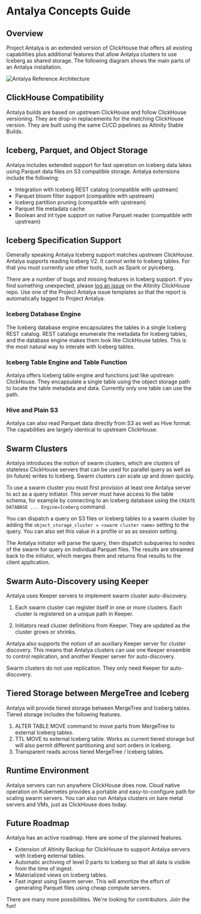 # Antalya Concepts Guide

## Overview

Project Antalya is an extended version of ClickHouse that offers all
existing capabilities plus additional features that allow Antalya clusters
to use Iceberg as shared storage. The following diagram shows the main
parts of an Antalya installation.

![Antalya Reference Architecture](images/Antalya-Reference-Architecture-2025-02-17.png)

## ClickHouse Compatibility

Antalya builds are based on upstream ClickHouse and follow ClickHouse
versioning. They are drop-in replacements for the matching ClickHouse
version. They are built using the same CI/CD pipelines as Altinity
Stable Builds.

## Iceberg, Parquet, and Object Storage

Antalya includes extended support for fast operation on Iceberg 
data lakes using Parquet data files on S3 compatible storage. Antalya
extensions include the following:

* Integration with Iceberg REST catalog (compatible with upstream)
* Parquet bloom filter support (compatible with upstream)
* Iceberg partition pruning (compatible with upstream)
* Parquet file metadata cache 
* Boolean and int type support on native Parquet reader (compatible with upstream)

## Iceberg Specification Support

Generally speaking Antalya Iceberg support matches upstream ClickHouse.
Antalya supports reading Iceberg V2. It cannot write to Iceberg
tables. For that you must currently use other tools, such as Spark
or pyiceberg.

There are a number of bugs and missing features in Iceberg support. If you
find something unexpected, please 
[log an issue](https://github.com/Altinity/ClickHouse/issues/new/choose)
on the Altinity ClickHouse repo. Use one of the Project Antalya issue
templates so that the report is automatically tagged to Project Antalya.

### Iceberg Database Engine

The Iceberg database engine encapsulates the tables in a single Iceberg
REST catalog.  REST catalogs enumerate the metadata for Iceberg tables,
and the database engine makes them look like ClickHouse tables. This is
the most natural way to interate with Iceberg tables.

### Iceberg Table Engine and Table Function

Antalya offers Iceberg table engine and functions just like upstream 
ClickHouse. They encapsulate a single table using the object storage
path to locate the table metadata and data. Currently only one table
can use the path. 

### Hive and Plain S3

Antalya can also read Parquet data directly from S3 as well as Hive
format.  The capabilities are largely identical to upstream ClickHouse.

## Swarm Clusters

Antalya introduces the notion of swarm clusters, which are clusters of
stateless ClickHouse servers that can be used for parallel query as
well as (in future) writes to Iceberg. Swarm clusters can scale up and
down quickly.

To use a swarm cluster you must first provision at least one Antalya
server to act as a query initiator. This server must have access to the
table schema, for example by connecting to an Iceberg database using the
`CREATE DATABASE ... Engine=Iceberg` command.

You can dispatch a query on S3 files or Iceberg tables to a swarm
cluster by adding the `object_storage_cluster = <swarm cluster name>`
setting to the query. You can also set this value in a profile or as as
session setting.

The Antalya initiator will parse the query, then dispatch subqueries to
nodes of the swarm for query on individual Parquet files. The results
are streamed back to the initiator, which merges them and returns final
results to the client application.

## Swarm Auto-Discovery using Keeper

Antalya uses Keeper servers to implement swarm cluster auto-discovery. 

1. Each swarm cluster can register itself in one or more clusters. Each 
   cluster is registered on a unique path in Keeper. 

2. Initiators read cluster definitions from Keeper. They are updated as 
   the cluster grows or shrinks. 

Antalya also supports the notion of an auxiliary Keeper server for cluster
discovery. This means that Antalya clusters can use one Keeper ensemble
to control replication, and another Keeper server for auto-discovery.

Swarm clusters do not use replication. They only need Keeper for
auto-discovery.

## Tiered Storage between MergeTree and Iceberg

Antalya will provide tiered storage between MergeTree and Iceberg tables. 
Tiered storage includes the following features. 

1. ALTER TABLE MOVE command to move parts from MergeTree to external 
   Iceberg tables.
2. TTL MOVE to external Iceberg table. Works as current tiered storage but will
   also permit different partitioning and sort orders in Iceberg. 
3. Transparent reads across tiered MergeTree / Iceberg tables. 

## Runtime Environment

Antalya servers can run anywhere ClickHouse does now. Cloud native
operation on Kubernetes provides a portable and easy-to-configure path
for scaling swarm servers. You can also run Antalya clusters on bare
metal servers and VMs, just as ClickHouse does today.

## Future Roadmap

Antalya has an active roadmap. Here are some of the planned features. 

* Extension of Altinity Backup for ClickHouse to support Antalya servers
  with Iceberg external tables.
* Automatic archiving of level 0 parts to Iceberg so that all data is 
  visible from the time of ingest.
* Materialized views on Iceberg tables. 
* Fast ingest using Swarm server. This will amortize the effort of generating
  Parquet files using cheap compute servers. 

There are many more possibilities. We're looking for contributors. Join
the fun!
